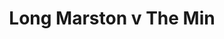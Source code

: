 ---
year: "1991"
serialNumber: "0139" 
game: "Long Marston"
title: "Long Marston v The Min"
gameLocation: "Long Marston"
gameDate: "1991"
result: ""
resultType: ""
type: "game"
---